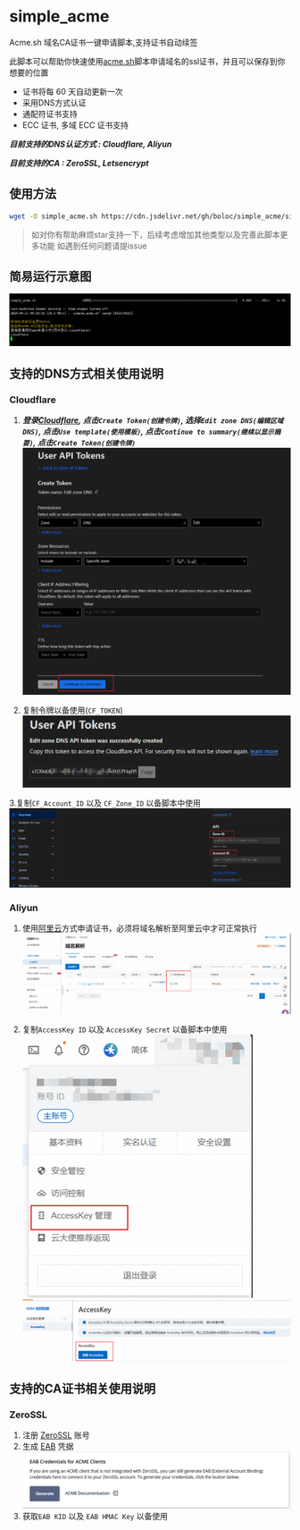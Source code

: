 # simple_acme

Acme.sh 域名CA证书一键申请脚本,支持证书自动续签

此脚本可以帮助你快速使用[acme.sh](https://github.com/acmesh-official/acme.sh)脚本申请域名的ssl证书，并且可以保存到你想要的位置

* 证书将每 60 天自动更新一次
* 采用DNS方式认证
* 通配符证书支持
* ECC 证书, 多域 ECC 证书支持

 ***目前支持的DNS认证方式 : Cloudflare, Aliyun***

 ***目前支持的CA : ZeroSSL, Letsencrypt***

## 使用方法

```sh
wget -O simple_acme.sh https://cdn.jsdelivr.net/gh/boloc/simple_acme/simple_acme.sh && chmod +x simple_acme.sh && ./simple_acme.sh
```

> 如对你有帮助麻烦star支持一下，后续考虑增加其他类型以及完善此脚本更多功能
> 如遇到任何问题请提issue

## 简易运行示意图

![简易示意图](./img/schema.png)

## 支持的DNS方式相关使用说明

### Cloudflare

1. ***登录[Cloudflare](https://dash.cloudflare.com/profile/api-tokens), 点击`Create Token(创建令牌)`, 选择`Edit zone DNS(编辑区域 DNS)`, 点击`Use template(使用模板)`, 点击`Continue to summary(继续以显示摘要)`, 点击`Create Token(创建令牌)`***
![cf1](./img/cf1.png)

2. 复制令牌以备使用(`CF_TOKEN`)
![cf2](./img/cf2.png)

3.复制`CF_Account_ID` 以及 `CF_Zone_ID` 以备脚本中使用
![cf3](./img/cf3.png)

### Aliyun

1. 使用[阿里云](https://www.aliyun.com)方式申请证书，必须将域名解析至阿里云中才可正常执行
![aliyun](./img/aliyun.png)

2. 复制`AccessKey ID` 以及 `AccessKey Secret` 以备脚本中使用
![aliyun2](./img/aliyun2.png)
![aliyun3](./img/aliyun3.png)

## 支持的CA证书相关使用说明

### ZeroSSL

1. 注册 [ZeroSSL](https://app.zerossl.com/signup) 账号
2. 生成 [EAB](https://app.zerossl.com/developer) 凭据
 ![Generate EAB Key](./img/generate_eab.png)
3. 获取`EAB KID` 以及 `EAB HMAC Key` 以备使用
